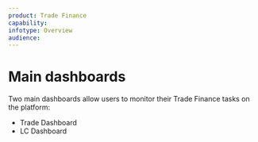 ```yaml
---
product: Trade Finance
capability:
infotype: Overview
audience:
---
```


# Main dashboards

Two main dashboards allow users to monitor their Trade Finance tasks on the platform:

* Trade Dashboard
* LC Dashboard